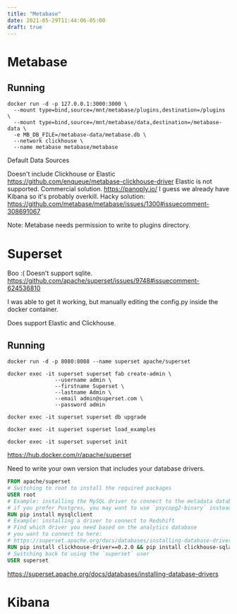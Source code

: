 ```yaml
---
title: "Metabase"
date: 2021-05-29T11:44:06-05:00
draft: true
---
```


# Metabase
## Running

```
docker run -d -p 127.0.0.1:3000:3000 \
  --mount type=bind,source=/mnt/metabase/plugins,destination=/plugins \
  --mount type=bind,source=/mnt/metabase/data,destination=/metabase-data \
  -e MB_DB_FILE=/metabase-data/metabase.db \
  --network clickhouse \
  --name metabase metabase/metabase

```

Default Data Sources

Doesn't include Clickhouse or Elastic
https://github.com/enqueue/metabase-clickhouse-driver
Elastic is not supported. Commercial solution. https://panoply.io/
I guess we already have Kibana so it's probably overkill.
Hacky solution: https://github.com/metabase/metabase/issues/1300#issuecomment-308691067

Note: Metabase needs permission to write to plugins directory.

# Superset

Boo :( Doesn't support sqlite.
https://github.com/apache/superset/issues/9748#issuecomment-624536810

I was able to get it working, but manually editing the config.py inside the docker container.

Does support Elastic and Clickhouse.

## Running

```
docker run -d -p 8080:8088 --name superset apache/superset
```

```
docker exec -it superset superset fab create-admin \
               --username admin \
               --firstname Superset \
               --lastname Admin \
               --email admin@superset.com \
               --password admin
```

```
docker exec -it superset superset db upgrade
```

```
docker exec -it superset superset load_examples
```

```
docker exec -it superset superset init
```

https://hub.docker.com/r/apache/superset


Need to write your own version that includes your database drivers.

```dockerfile
FROM apache/superset
# Switching to root to install the required packages
USER root
# Example: installing the MySQL driver to connect to the metadata database
# if you prefer Postgres, you may want to use `psycopg2-binary` instead
RUN pip install mysqlclient
# Example: installing a driver to connect to Redshift
# Find which driver you need based on the analytics database
# you want to connect to here:
# https://superset.apache.org/docs/databases/installing-database-drivers
RUN pip install clickhouse-driver==0.2.0 && pip install clickhouse-sqlalchemy==0.1.6
# Switching back to using the `superset` user
USER superset
```

https://superset.apache.org/docs/databases/installing-database-drivers


# Kibana